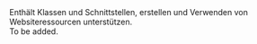 <Namespace Name="Microsoft.Azure.Management.WebSites">
  <Docs>
    <summary>Enthält Klassen und Schnittstellen, erstellen und Verwenden von Websiteressourcen unterstützen.</summary> 
    <remarks>To be added.</remarks>
  </Docs>
</Namespace>
